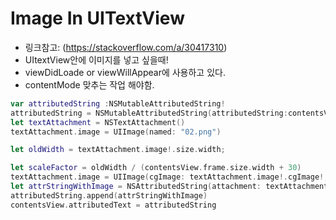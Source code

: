 # Image In UITextView
- 링크참고: (https://stackoverflow.com/a/30417310)
- UItextView안에 이미지를 넣고 싶을때!
- viewDidLoade or viewWillAppear에 사용하고 있다.
- contentMode 맞추는 작업 해야함.

```swift
var attributedString :NSMutableAttributedString!
attributedString = NSMutableAttributedString(attributedString:contentsView.attributedText)
let textAttachment = NSTextAttachment()
textAttachment.image = UIImage(named: "02.png")

let oldWidth = textAttachment.image!.size.width;

let scaleFactor = oldWidth / (contentsView.frame.size.width + 30)
textAttachment.image = UIImage(cgImage: textAttachment.image!.cgImage!, scale: scaleFactor, orientation: .up)
let attrStringWithImage = NSAttributedString(attachment: textAttachment)
attributedString.append(attrStringWithImage)
contentsView.attributedText = attributedString

```